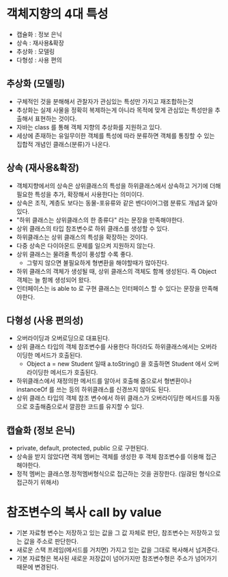 # 객체지향의 4대 특성
- 캡슐화 : 정보 은닉
- 상속 : 재사용&확장
- 추상화 : 모델링
- 다형성 : 사용 편의

## 추상화 (모델링)
- 구체적인 것을 분해해서 관찰자가 관심있는 특성만 가지고 재조합하는것
- 추상화는 실제 사물을 정확히 복제하는게 아니라 목적에 맞게 관심있는 특성만을 추출해서 표현하는 것이다.
- 자바는 class 를 통해 객체 지향의 추상화를 지원하고 있다.
- 세상에 존재하는 유일무이한 객체를 특성에 따라 분류하면 객체를 통칭할 수 있는 집합적 개념인 클래스(분류)가 나온다.

## 상속 (재사용&확장)
- 객체지향에서의 상속은 상위클래스의 특성을 하위클래스에서 상속하고 거기에 더해 필요한 특성을 추가, 확장해서 사용한다는 의미이다.
- 상속은 조직, 계층도 보다는 동물-포유류와 같은 벤다이어그램 분류도 개념과 닮아있다.
- "하위 클래스는 상위클래스의 한 종류다" 라는 문장을 만족해야한다.
- 상위 클래스의 타입 참조변수로 하위 클래스를 생성할 수 있다.
- 하위클래스는 상위 클래스의 특성을 확장하는 것이다.
- 다중 상속은 다이아몬드 문제를 일으켜 지원하지 않는다.
- 상위 클래스는 물려줄 특성이 풍성할 수록 좋다.
  - 그렇지 않으면 불필요하게 형변환을 해야할때가 많아진다.
- 하위 클래스의 객체가 생성될 때, 상위 클래스의 객체도 함께 생성된다. 즉 Object 객체는 늘 함께 생성되어 왔다.
- 인터페이스는 is able to 로 구현 클래스는 인터페이스 할 수 있다는 문장을 만족해야한다.

## 다형성 (사용 편의성)
- 오버라이딩과 오버로딩으로 대표된다.
- 상위 클래스 타입의 객체 참조변수를 사용한다 하더라도 하위클래스에서는 오버라이딩한 메서드가 호출된다.
  - Object a = new Student 일때 a.toString() 을 호출하면 Student 에서 오버라이딩한 메서드가 호출된다.
- 하위클래스에서 재정의한 메서드를 알아서 호출해 줌으로서 형변환이나 instanceOf 를 쓰는 등의 하위클래스를 신경쓰지 않아도 된다.
- 상위 클래스 타입의 객체 참조 변수에서 하위 클래스가 오버라이딩한 메서드를 자동으로 호출해줌으로서 깔끔한 코드를 유지할 수 있다.

## 캡슐화 (정보 은닉)
- private, default, protected, public 으로 구현된다.
- 상속을 받지 않았다면 객체 멤버는 객체를 생성한 후 객체 참조변수를 이용해 접근해야한다.
- 정적 멤버는 클래스명.정적멤버형식으로 접근하는 것을 권장한다. (일괁된 형식으로 접근하기 위해서)

# 참조변수의 복사 call by value
- 기본 자료형 변수는 저장하고 있는 값을 그 값 자체로 판단, 참조변수는 저장하고 있는 값을 주소로 판단한다.
- 새로운 스택 프레임(메서드를 거치면) 가지고 있는 값을 그대로 복사해서 넘겨준다.
- 기본 자료형은 복사된 새로운 저장값이 넘어가지만 참조변수형은 주소가 넘어가기 때문에 변경된다.